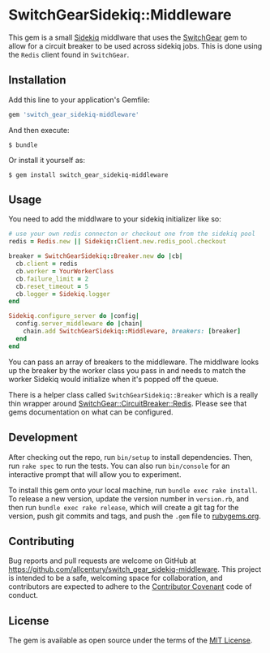# SwitchGearSidekiq::Middleware

This gem is a small [Sidekiq](https://www.github.com/mperham/sidekiq) middlware that uses the [SwitchGear](https://www.github.com/allcentury/switch_gear) gem to allow for a circuit breaker to be used across sidekiq jobs.  This is done using the `Redis` client found in `SwitchGear`.


## Installation

Add this line to your application's Gemfile:

```ruby
gem 'switch_gear_sidekiq-middleware'
```

And then execute:

    $ bundle

Or install it yourself as:

    $ gem install switch_gear_sidekiq-middleware

## Usage

You need to add the middlware to your sidekiq initializer like so:

```ruby
# use your own redis connecton or checkout one from the sidekiq pool
redis = Redis.new || Sidekiq::Client.new.redis_pool.checkout

breaker = SwitchGearSidekiq::Breaker.new do |cb|
  cb.client = redis
  cb.worker = YourWorkerClass
  cb.failure_limit = 2
  cb.reset_timeout = 5
  cb.logger = Sidekiq.logger
end

Sidekiq.configure_server do |config|
  config.server_middleware do |chain|
    chain.add SwitchGearSidekiq::Middleware, breakers: [breaker]
  end
end
```

You can pass an array of breakers to the middleware.  The middlware looks up the breaker by the worker class you pass in and needs to match the worker Sidekiq would initialize when it's popped off the queue.

There is a helper class called `SwitchGearSidekiq::Breaker` which is a really thin wrapper around [SwitchGear::CircuitBreaker::Redis](https://www.github.com/allcentury/switch_gear).  Please see that gems documentation on what can be configured.


## Development

After checking out the repo, run `bin/setup` to install dependencies. Then, run `rake spec` to run the tests. You can also run `bin/console` for an interactive prompt that will allow you to experiment.

To install this gem onto your local machine, run `bundle exec rake install`. To release a new version, update the version number in `version.rb`, and then run `bundle exec rake release`, which will create a git tag for the version, push git commits and tags, and push the `.gem` file to [rubygems.org](https://rubygems.org).

## Contributing

Bug reports and pull requests are welcome on GitHub at https://github.com/allcentury/switch_gear_sidekiq-middleware. This project is intended to be a safe, welcoming space for collaboration, and contributors are expected to adhere to the [Contributor Covenant](http://contributor-covenant.org) code of conduct.


## License

The gem is available as open source under the terms of the [MIT License](http://opensource.org/licenses/MIT).


